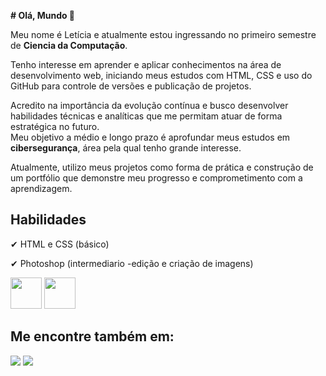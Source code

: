 **# Olá, Mundo 👋**


Meu nome é Letícia e atualmente estou ingressando no primeiro semestre de **Ciencia da Computação**.  

Tenho interesse em aprender e aplicar conhecimentos na área de desenvolvimento web, iniciando meus estudos com HTML, CSS e uso do GitHub para controle de versões e publicação de projetos.

Acredito na importância da evolução contínua e busco desenvolver habilidades técnicas e analíticas que me permitam atuar de forma estratégica no futuro.  
Meu objetivo a médio e longo prazo é aprofundar meus estudos em **cibersegurança**, área pela qual tenho grande interesse.

Atualmente, utilizo meus projetos como forma de prática e construção de um portfólio que demonstre meu progresso e comprometimento com a aprendizagem.

## Habilidades
✔ HTML e CSS (básico)

✔ Photoshop (intermediario -edição e criação de imagens)

<div style ="display inline">
  <img width='50 ' height='50 ' src="https://cdn.jsdelivr.net/gh/devicons/devicon@latest/icons/html5/html5-original.svg" />
<img width='50 ' height='50 ' src="https://cdn.jsdelivr.net/gh/devicons/devicon@latest/icons/photoshop/photoshop-original.svg" />


## Me encontre também em:

<a href="https://www.linkedin.com/in/leticia-ferraz-66936737a/" ><img src="https://img.shields.io/badge/linkedin-%230077B5.svg?style=for-the-badge&logo=linkedin&logoColor=white" /></a>
  <a href="https://github.com/LeticiaFerraz00" ><img src="https://img.shields.io/badge/github-%23121011.svg?style=for-the-badge&logo=github&logoColor=white" /></a>
  
